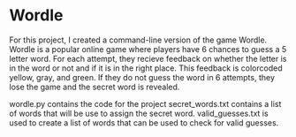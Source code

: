 # Wordle

For this project, I created a command-line version of the game Wordle. Wordle is a popular online game
where players have 6 chances to guess a 5 letter word. For each attempt, they recieve feedback on whether
the letter is in the word or not and if it is in the right place. This feedback is colorcoded yellow, gray, 
and green. If they do not guess the word in 6 attempts, they lose the game and the secret word is revealed. 

wordle.py contains the code for the project
secret_words.txt contains a list of words that will be use to assign the secret word. 
valid_guesses.txt is used to create a list of words that can be used to check for valid guesses. 
